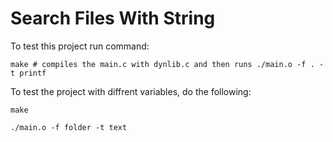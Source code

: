 # Search Files With String
To test this project run command:

```console
make # compiles the main.c with dynlib.c and then runs ./main.o -f . -t printf
```

To test the project with diffrent variables, do the following:

```console
make

./main.o -f folder -t text
```
